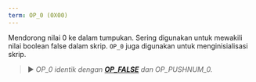 ```yaml
---
term: OP_0 (0X00)
---
```


Mendorong nilai 0 ke dalam tumpukan. Sering digunakan untuk mewakili nilai boolean false dalam skrip. `OP_0` juga digunakan untuk menginisialisasi skrip.

> ► *OP_0 identik dengan **[OP_FALSE](/dictionnaire/O.md#op_false-0x00)** dan OP_PUSHNUM_0.*